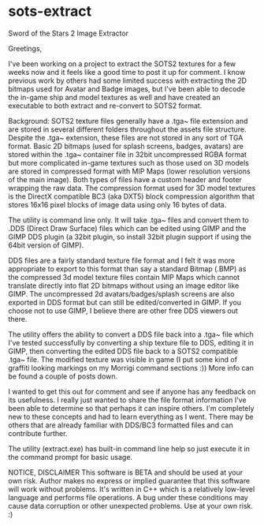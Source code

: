 # sots-extract
Sword of the Stars 2 Image Extractor

Greetings,

I've been working on a project to extract the SOTS2 textures for a few weeks now and it feels like a good time to post it up for comment.
I know previous work by others had some limited success with extracting the 2D bitmaps used for Avatar and Badge images, but I've been able to decode the in-game ship and model textures as well and have created an executable to both extract and re-convert to SOTS2 format.

Background:
SOTS2 texture files generally have a .tga~ file extension and are stored in several different folders throughout the assets file structure.
Despite the .tga~ extension, these files are not stored in any sort of TGA format. Basic 2D bitmaps (used for splash screens, badges, avatars) are stored within the .tga~ container file in 32bit uncompressed RGBA format but more complicated in-game textures such as those used on 3D models are stored in compressed format with MIP Maps (lower resolution versions of the main image). Both types of files have a custom header and footer wrapping the raw data. The compression format used for 3D model textures is the DirectX compatible BC3 (aka DXT5) block compression algorithm that stores 16x16 pixel blocks of image data using only 16 bytes of data.

The utility is command line only. It will take .tga~ files and convert them to .DDS (Direct Draw Surface) files which can be edited using GIMP and the GIMP DDS plugin (a 32bit plugin, so install 32bit plugin support if using the 64bit version of GIMP).

DDS files are a fairly standard texture file format and I felt it was more appropriate to export to this format than say a standard Bitmap (.BMP) as the compressed 3d model texture files contain MIP Maps which cannot translate directly into flat 2D bitmaps without using an image editor like GIMP. The uncompressed 2d avatars/badges/splash screens are also exported in DDS format but can still be edited/converted in GIMP. If you choose not to use GIMP, I believe there are other free DDS viewers out there.

The utility offers the ability to convert a DDS file back into a .tga~ file which I've tested successfully by converting a ship texture file to DDS, editing it in GIMP, then converting the edited DDS file back to a SOTS2 compatible .tga~ file. The modified texture was visible in game (I put some kind of graffiti looking markings on my Morrigi command sections :)) More info can be found a couple of posts down.

I wanted to get this out for comment and see if anyone has any feedback on its usefulness. I really just wanted to share the file format information I've been able to determine so that perhaps it can inspire others. I'm completely new to these concepts and had to learn everything as I went. There may be others that are already familiar with DDS/BC3 formatted files and can contribute further.

The utility (extract.exe) has built-in command line help so just execute it in the command prompt for basic usage.

NOTICE, DISCLAIMER
This software is BETA and should be used at your own risk. Author makes no express or implied guarantee that this software will work without problems. It's written in C++ which is a relatively low-level language and performs file operations. A bug under these conditions may cause data corruption or other unexpected problems. Use at your own risk. :)
